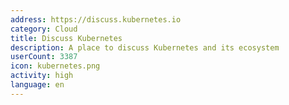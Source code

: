 ```yaml
---
address: https://discuss.kubernetes.io
category: Cloud
title: Discuss Kubernetes
description: A place to discuss Kubernetes and its ecosystem
userCount: 3387
icon: kubernetes.png
activity: high
language: en
---
```

